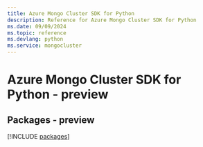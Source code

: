 ```yaml
---
title: Azure Mongo Cluster SDK for Python
description: Reference for Azure Mongo Cluster SDK for Python
ms.date: 09/09/2024
ms.topic: reference
ms.devlang: python
ms.service: mongocluster
---
```

# Azure Mongo Cluster SDK for Python - preview
## Packages - preview
[!INCLUDE [packages](mongo-cluster-index.md)]